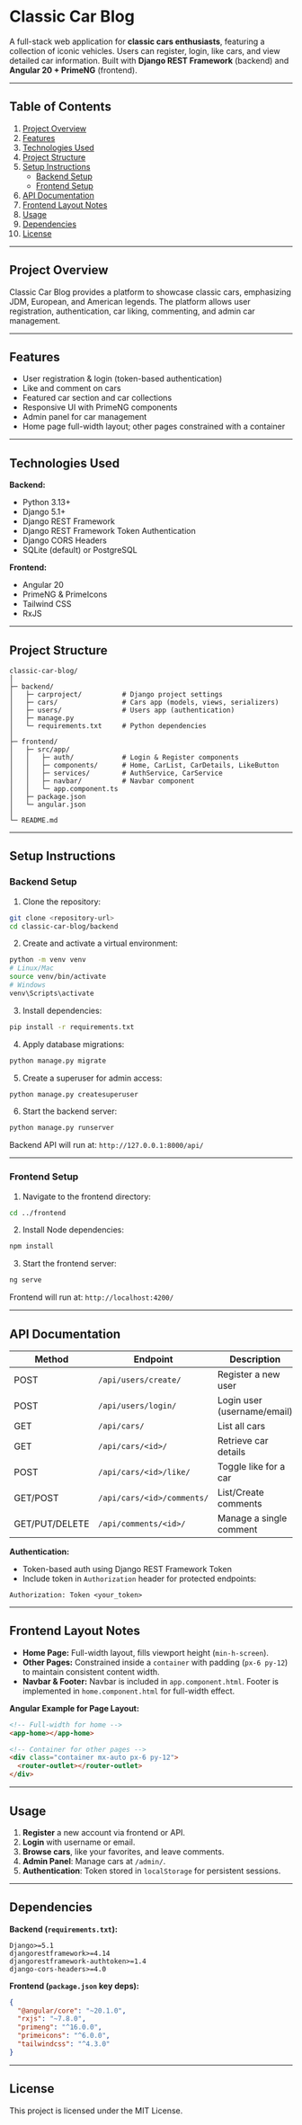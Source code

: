 # Classic Car Blog

A full-stack web application for **classic cars enthusiasts**, featuring a collection of iconic vehicles. Users can register, login, like cars, and view detailed car information. Built with **Django REST Framework** (backend) and **Angular 20 + PrimeNG** (frontend).

---

## **Table of Contents**

1. [Project Overview](#project-overview)  
2. [Features](#features)  
3. [Technologies Used](#technologies-used)  
4. [Project Structure](#project-structure)  
5. [Setup Instructions](#setup-instructions)  
   - [Backend Setup](#backend-setup)  
   - [Frontend Setup](#frontend-setup)  
6. [API Documentation](#api-documentation)  
7. [Frontend Layout Notes](#frontend-layout-notes)  
8. [Usage](#usage)  
9. [Dependencies](#dependencies)  
10. [License](#license)  

---

## **Project Overview**

Classic Car Blog provides a platform to showcase classic cars, emphasizing JDM, European, and American legends. The platform allows user registration, authentication, car liking, commenting, and admin car management.

---

## **Features**

- User registration & login (token-based authentication)  
- Like and comment on cars  
- Featured car section and car collections  
- Responsive UI with PrimeNG components  
- Admin panel for car management  
- Home page full-width layout; other pages constrained with a container  

---

## **Technologies Used**

**Backend:**

- Python 3.13+  
- Django 5.1+  
- Django REST Framework  
- Django REST Framework Token Authentication  
- Django CORS Headers  
- SQLite (default) or PostgreSQL  

**Frontend:**

- Angular 20  
- PrimeNG & PrimeIcons  
- Tailwind CSS  
- RxJS  

---

## **Project Structure**

```
classic-car-blog/
│
├─ backend/
│   ├─ carproject/          # Django project settings
│   ├─ cars/                # Cars app (models, views, serializers)
│   ├─ users/               # Users app (authentication)
│   ├─ manage.py
│   └─ requirements.txt     # Python dependencies
│
├─ frontend/
│   ├─ src/app/
│   │   ├─ auth/            # Login & Register components
│   │   ├─ components/      # Home, CarList, CarDetails, LikeButton
│   │   ├─ services/        # AuthService, CarService
│   │   ├─ navbar/          # Navbar component
│   │   └─ app.component.ts
│   ├─ package.json
│   └─ angular.json
│
└─ README.md
```

---

## **Setup Instructions**

### Backend Setup

1. Clone the repository:

```bash
git clone <repository-url>
cd classic-car-blog/backend
```

2. Create and activate a virtual environment:

```bash
python -m venv venv
# Linux/Mac
source venv/bin/activate
# Windows
venv\Scripts\activate
```

3. Install dependencies:

```bash
pip install -r requirements.txt
```

4. Apply database migrations:

```bash
python manage.py migrate
```

5. Create a superuser for admin access:

```bash
python manage.py createsuperuser
```

6. Start the backend server:

```bash
python manage.py runserver
```

Backend API will run at: `http://127.0.0.1:8000/api/`

---

### Frontend Setup

1. Navigate to the frontend directory:

```bash
cd ../frontend
```

2. Install Node dependencies:

```bash
npm install
```

3. Start the frontend server:

```bash
ng serve
```

Frontend will run at: `http://localhost:4200/`

---

## **API Documentation**

| Method | Endpoint                        | Description                       |
|--------|---------------------------------|-----------------------------------|
| POST   | `/api/users/create/`             | Register a new user               |
| POST   | `/api/users/login/`              | Login user (username/email)       |
| GET    | `/api/cars/`                     | List all cars                     |
| GET    | `/api/cars/<id>/`                | Retrieve car details              |
| POST   | `/api/cars/<id>/like/`           | Toggle like for a car             |
| GET/POST | `/api/cars/<id>/comments/`     | List/Create comments              |
| GET/PUT/DELETE | `/api/comments/<id>/`      | Manage a single comment           |

**Authentication:**

- Token-based auth using Django REST Framework Token  
- Include token in `Authorization` header for protected endpoints:

```
Authorization: Token <your_token>
```

---

## **Frontend Layout Notes**

- **Home Page:** Full-width layout, fills viewport height (`min-h-screen`).  
- **Other Pages:** Constrained inside a `container` with padding (`px-6 py-12`) to maintain consistent content width.  
- **Navbar & Footer:** Navbar is included in `app.component.html`. Footer is implemented in `home.component.html` for full-width effect.  

**Angular Example for Page Layout:**

```html
<!-- Full-width for home -->
<app-home></app-home>

<!-- Container for other pages -->
<div class="container mx-auto px-6 py-12">
  <router-outlet></router-outlet>
</div>
```

---

## **Usage**

1. **Register** a new account via frontend or API.  
2. **Login** with username or email.  
3. **Browse cars**, like your favorites, and leave comments.  
4. **Admin Panel**: Manage cars at `/admin/`.  
5. **Authentication**: Token stored in `localStorage` for persistent sessions.

---

## **Dependencies**

**Backend (`requirements.txt`):**

```
Django>=5.1
djangorestframework>=4.14
djangorestframework-authtoken>=1.4
django-cors-headers>=4.0
```

**Frontend (`package.json` key deps):**

```json
{
  "@angular/core": "~20.1.0",
  "rxjs": "~7.8.0",
  "primeng": "^16.0.0",
  "primeicons": "^6.0.0",
  "tailwindcss": "^4.3.0"
}
```

---

## **License**

This project is licensed under the MIT License.

